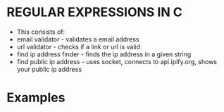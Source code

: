 # REGULAR EXPRESSIONS IN C
* This consists of:
* email validator - validates a email address
* url validator - checks if a link or url is valid
* find ip address finder - finds the ip address in a given string
* find public ip address - uses socket, connects to api.ipify.org, shows your public ip address

# Examples
